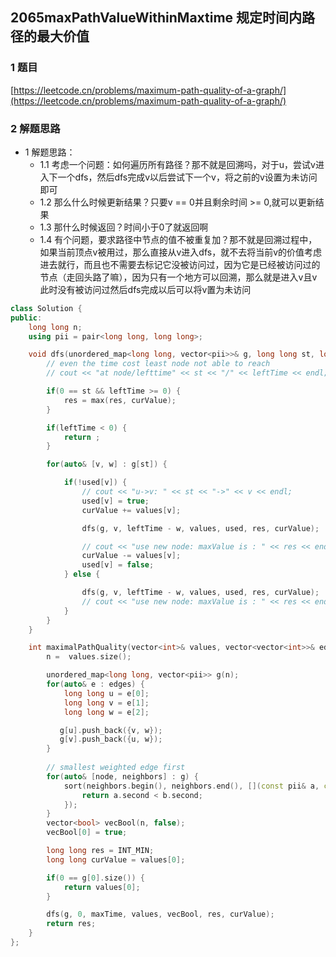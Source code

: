 ## 2065maxPathValueWithinMaxtime 规定时间内路径的最大价值

### 1 题目
[https://leetcode.cn/problems/maximum-path-quality-of-a-graph/](https://leetcode.cn/problems/maximum-path-quality-of-a-graph/)

### 2 解题思路
- 1 解题思路：
  - 1.1 考虑一个问题：如何遍历所有路径？那不就是回溯吗，对于u，尝试v进入下一个dfs，然后dfs完成v以后尝试下一个v，将之前的v设置为未访问即可
  - 1.2 那么什么时候更新结果？只要v == 0并且剩余时间 >= 0,就可以更新结果
  - 1.3 那什么时候返回？时间小于0了就返回啊
  - 1.4 有个问题，要求路径中节点的值不被重复加？那不就是回溯过程中，如果当前顶点v被用过，那么直接从v进入dfs，就不去将当前v的价值考虑进去就行，而且也不需要去标记它没被访问过，因为它是已经被访问过的节点（走回头路了嘛），因为只有一个地方可以回溯，那么就是进入v且v此时没有被访问过然后dfs完成以后可以将v置为未访问

```cpp
class Solution {
public:
    long long n;
    using pii = pair<long long, long long>;

    void dfs(unordered_map<long long, vector<pii>>& g, long long st, long long leftTime, vector<int>& values, vector<bool>& used, long long& res, long long& curValue) {
        // even the time cost least node not able to reach
        // cout << "at node/lefttime" << st << "/" << leftTime << endl;

        if(0 == st && leftTime >= 0) {
            res = max(res, curValue);
        }

        if(leftTime < 0) {
            return ;
        }

        for(auto& [v, w] : g[st]) {

            if(!used[v]) {
                // cout << "u->v: " << st << "->" << v << endl;
                used[v] = true;
                curValue += values[v];

                dfs(g, v, leftTime - w, values, used, res, curValue);

                // cout << "use new node: maxValue is : " << res << endl;
                curValue -= values[v];
                used[v] = false;
            } else {

                dfs(g, v, leftTime - w, values, used, res, curValue);
                // cout << "use new node: maxValue is : " << res << endl;
            }
        }
    }

    int maximalPathQuality(vector<int>& values, vector<vector<int>>& edges, int maxTime) {
        n =  values.size();

        unordered_map<long long, vector<pii>> g(n);
        for(auto& e : edges) {
            long long u = e[0];
            long long v = e[1];
            long long w = e[2];

           g[u].push_back({v, w});
           g[v].push_back({u, w});
        }
        
        // smallest weighted edge first
        for(auto& [node, neighbors] : g) {
            sort(neighbors.begin(), neighbors.end(), [](const pii& a, const pii& b) {
                return a.second < b.second;
            });
        }
        vector<bool> vecBool(n, false);
        vecBool[0] = true;

        long long res = INT_MIN;
        long long curValue = values[0];

        if(0 == g[0].size()) {
            return values[0];
        }

        dfs(g, 0, maxTime, values, vecBool, res, curValue);
        return res;
    }
};
```